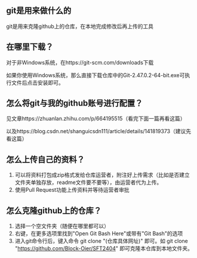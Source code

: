 ## git是用来做什么的

git是用来克隆github上的仓库，在本地完成修改后再上传的工具

## 在哪里下载？

对于非Windows系统，在https://git-scm.com/downloads下载

如果你使用Windows系统，那么直接下载仓库中的Git-2.47.0.2-64-bit.exe可执行文件后点击安装即可。

## 怎么将git与我的github账号进行配置？

见文章https://zhuanlan.zhihu.com/p/664195515（看完下面一篇再看这篇）

以及https://blog.csdn.net/shanguicsdn111/article/details/141819373（建议先看这篇）

## 怎么上传自己的资料？

1.   可以将资料打包成zip格式发给仓库运营者，附注好上传需求（比如是否建立文件夹单独存放，readme文件要不要等），由运营者代为上传。
2.   使用Pull Request功能上传资料并等待运营者审批

## 怎么克隆github上的仓库？

1.   选择一个空文件夹（随便在哪里都可以）
2.   右键，在更多选项里找到"Open Git Bash Here"或带有"Git Bash"的选项
3.   进入git命令行后，键入命令 git clone "(仓库具体网址)" 即可。如 git clone "https://github.com/Block-Oier/SFT2404" 即可克隆本仓库到本地文件夹。